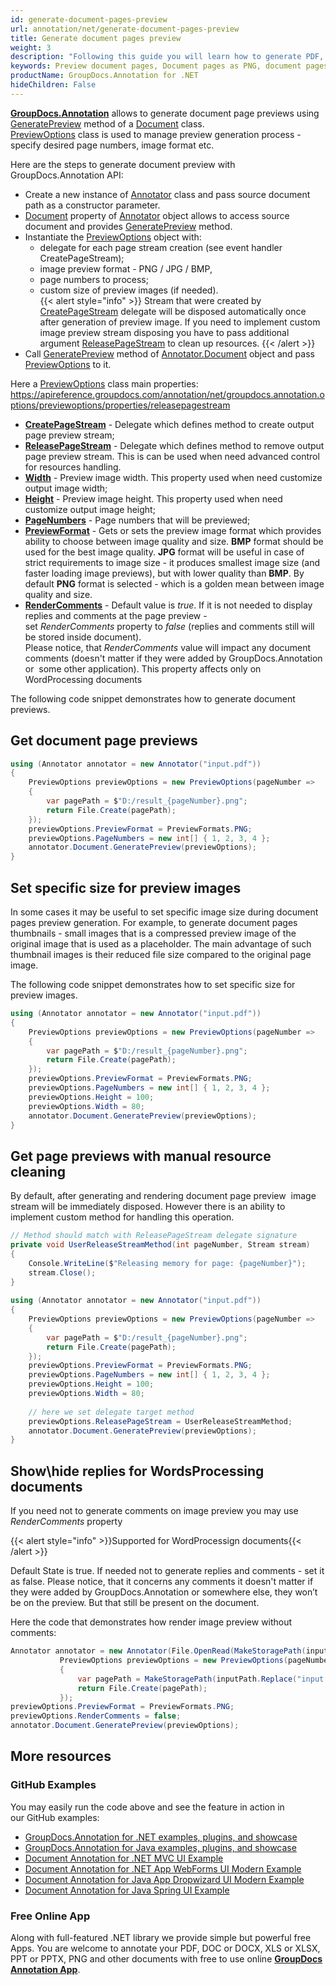 ```yaml
---
id: generate-document-pages-preview
url: annotation/net/generate-document-pages-preview
title: Generate document pages preview
weight: 3
description: "Following this guide you will learn how to generate PDF, Word, Excel, PowerPoint documents thumbnails and preview document pages using GroupDocs.Annotation for .NET API."
keywords: Preview document pages, Document pages as PNG, document pages as JPG, Document preview
productName: GroupDocs.Annotation for .NET
hideChildren: False
---
```

[**GroupDocs.Annotation**](https://products.groupdocs.com/annotation/net) allows to generate document page previews using [GeneratePreview](https://apireference.groupdocs.com/net/annotation/groupdocs.annotation/document/methods/generatepreview) method of a [Document](https://apireference.groupdocs.com/net/annotation/groupdocs.annotation/annotator/properties/document) class.  
[PreviewOptions](https://apireference.groupdocs.com/net/annotation/groupdocs.annotation.options/previewoptions) class is used to manage preview generation process - specify desired page numbers, image format etc.

Here are the steps to generate document preview with GroupDocs.Annotation API:
*   Create a new instance of [Annotator](https://apireference.groupdocs.com/net/annotation/groupdocs.annotation/annotator) class and pass source document path as a constructor parameter.
*   [Document](https://apireference.groupdocs.com/net/annotation/groupdocs.annotation/annotator/properties/document) property of [Annotator](https://apireference.groupdocs.com/net/annotation/groupdocs.annotation/annotator) object allows to access source document and provides [GeneratePreview](https://apireference.groupdocs.com/net/annotation/groupdocs.annotation/document/methods/generatepreview) method.
*   Instantiate the [PreviewOptions](https://apireference.groupdocs.com/net/annotation/groupdocs.annotation.options/previewoptions) object with:
    *   delegate for each page stream creation (see event handler CreatePageStream); 
    *   image preview format - PNG / JPG / BMP,
    *   page numbers to process;
    *   custom size of preview images (if needed).  
{{< alert style="info" >}} Stream that were created by [CreatePageStream](https://apireference.groupdocs.com/net/annotation/groupdocs.annotation.options/createpagestream) delegate will be disposed automatically once after generation of preview image. If you need to implement custom image preview stream disposing you have to pass additional argument [ReleasePageStream](https://apireference.groupdocs.com/net/annotation/groupdocs.annotation.options/releasepagestream) to clean up resources.
{{< /alert >}}       
*   Call [GeneratePreview](https://apireference.groupdocs.com/net/annotation/groupdocs.annotation/document/methods/generatepreview) method of [Annotator.Document](https://apireference.groupdocs.com/net/annotation/groupdocs.annotation/annotator/properties/document) object and pass [PreviewOptions](https://apireference.groupdocs.com/net/annotation/groupdocs.annotation.options/previewoptions) to it.

    
Here a [PreviewOptions](https://apireference.groupdocs.com/net/annotation/groupdocs.annotation.options/previewoptions) class main properties:
https://apireference.groupdocs.com/annotation/net/groupdocs.annotation.options/previewoptions/properties/releasepagestream
*   **[CreatePageStream](https://apireference.groupdocs.com/annotation/net/groupdocs.annotation.options/previewoptions/properties/createpagestream)** - Delegate which defines method to create output page preview stream;
*   **[ReleasePageStream](https://apireference.groupdocs.com/annotation/net/groupdocs.annotation.options/previewoptions/properties/releasepagestream)** - Delegate which defines method to remove output page preview stream. This is can be used when need advanced control for resources handling.
*   **[Width](https://apireference.groupdocs.com/annotation/net/groupdocs.annotation.options/previewoptions/properties/width)** - Preview image width. This property used when need customize output image width;
*   **[Height](https://apireference.groupdocs.com/annotation/net/groupdocs.annotation.options/previewoptions/properties/height)** - Preview image height. This property used when need customize output image height;
*   **[PageNumbers](https://apireference.groupdocs.com/annotation/net/groupdocs.annotation.options/previewoptions/properties/pagenumbers)** - Page numbers that will be previewed;
*   **[PreviewFormat](https://apireference.groupdocs.com/annotation/net/groupdocs.annotation.options/previewoptions/properties/previewformat)** - Gets or sets the preview image format which provides ability to choose between image quality and size. **BMP** format should be used for the best image quality. **JPG** format will be useful in case of strict requirements to image size - it produces smallest image size (and faster loading image previews), but with lower quality than **BMP**. By default **PNG** format is selected - which is a golden mean between image quality and size.
*   **[RenderComments](https://apireference.groupdocs.com/annotation/net/groupdocs.annotation.options/previewoptions/properties/rendercomments)** - Default value is *true*. If it is not needed to display replies and comments at the page preview - set *RenderComments* property to *false* (replies and comments still will be stored inside document).  
    Please notice, that *RenderComments* value will impact any document comments (doesn't matter if they were added by GroupDocs.Annotation or  some other application). This property affects only on WordProcessing documents

The following code snippet demonstrates how to generate document previews.

## Get document page previews 

```csharp
using (Annotator annotator = new Annotator("input.pdf"))
{
    PreviewOptions previewOptions = new PreviewOptions(pageNumber =>
    {
        var pagePath = $"D:/result_{pageNumber}.png";
        return File.Create(pagePath);
    });
    previewOptions.PreviewFormat = PreviewFormats.PNG;
    previewOptions.PageNumbers = new int[] { 1, 2, 3, 4 };
    annotator.Document.GeneratePreview(previewOptions);
}
```

## Set specific size for preview images

In some cases it may be useful to set specific image size during document pages preview generation. For example, to generate document pages thumbnails - small images that is a compressed preview image of the original image that is used as a placeholder. The main advantage of such thumbnail images is their reduced file size compared to the original page image.

The following code snippet demonstrates how to set specific size for preview images.

```csharp
using (Annotator annotator = new Annotator("input.pdf"))
{
    PreviewOptions previewOptions = new PreviewOptions(pageNumber =>
    {
        var pagePath = $"D:/result_{pageNumber}.png";
        return File.Create(pagePath);
    });
    previewOptions.PreviewFormat = PreviewFormats.PNG;
    previewOptions.PageNumbers = new int[] { 1, 2, 3, 4 };
	previewOptions.Height = 100;
    previewOptions.Width = 80;
    annotator.Document.GeneratePreview(previewOptions);   
}

```

## Get page previews with manual resource cleaning

By default, after generating and rendering document page preview  image stream will be immediately disposed. However there is an ability to implement custom method for handling this operation.

```csharp
// Method should match with ReleasePageStream delegate signature
private void UserReleaseStreamMethod(int pageNumber, Stream stream)
{
	Console.WriteLine($"Releasing memory for page: {pageNumber}");
    stream.Close();
}
 
using (Annotator annotator = new Annotator("input.pdf"))
{
    PreviewOptions previewOptions = new PreviewOptions(pageNumber =>
    {
        var pagePath = $"D:/result_{pageNumber}.png";
        return File.Create(pagePath);
    });
    previewOptions.PreviewFormat = PreviewFormats.PNG;
    previewOptions.PageNumbers = new int[] { 1, 2, 3, 4 };
	previewOptions.Height = 100;
    previewOptions.Width = 80;
 
    // here we set delegate target method
    previewOptions.ReleasePageStream = UserReleaseStreamMethod;
    annotator.Document.GeneratePreview(previewOptions);   
}
```

## Show\\hide replies for WordsProcessing documents

If you need not to generate comments on image preview you may use *RenderComments* property

{{< alert style="info" >}}Supported for WordProcessign documents{{< /alert >}}

Default State is true. If needed not to generate replies and comments - set it as false. Please notice, that it concerns any comments it doesn't matter if they were added by GroupDocs.Annotation or somewhere else, they won’t be on the preview. But that still be present on the document.

Here the code that demonstrates how render image preview without comments:

```csharp
Annotator annotator = new Annotator(File.OpenRead(MakeStoragePath(inputPath)));
           PreviewOptions previewOptions = new PreviewOptions(pageNumber =>
           {
               var pagePath = MakeStoragePath(inputPath.Replace("input.doc", $"result{pageNumber}.png"));
               return File.Create(pagePath);
           });
previewOptions.PreviewFormat = PreviewFormats.PNG;
previewOptions.RenderComments = false;
annotator.Document.GeneratePreview(previewOptions);
```

## More resources

### GitHub Examples
You may easily run the code above and see the feature in action in our GitHub examples:

*   [GroupDocs.Annotation for .NET examples, plugins, and showcase](https://github.com/groupdocs-annotation/GroupDocs.Annotation-for-.NET)
*   [GroupDocs.Annotation for Java examples, plugins, and showcase](https://github.com/groupdocs-annotation/GroupDocs.Annotation-for-Java)
*   [Document Annotation for .NET MVC UI Example](https://github.com/groupdocs-annotation/GroupDocs.Annotation-for-.NET-MVC)
*   [Document Annotation for .NET App WebForms UI Modern Example](https://github.com/groupdocs-annotation/GroupDocs.Annotation-for-.NET-WebForms)
*   [Document Annotation for Java App Dropwizard UI Modern Example](https://github.com/groupdocs-annotation/GroupDocs.Annotation-for-Java-Dropwizard)
*   [Document Annotation for Java Spring UI Example](https://github.com/groupdocs-annotation/GroupDocs.Annotation-for-Java-Spring)
    

### Free Online App
Along with full-featured .NET library we provide simple but powerful free Apps.
You are welcome to annotate your PDF, DOC or DOCX, XLS or XLSX, PPT or PPTX, PNG and other documents with free to use online **[GroupDocs Annotation App](https://products.groupdocs.app/annotation)**.